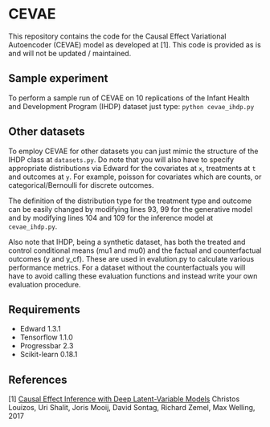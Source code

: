 # CEVAE
This repository contains the code for the  Causal Effect Variational 
Autoencoder (CEVAE) model as developed at [1]. This code is provided as is and will not be updated / maintained.

Sample experiment
---
To perform a sample run of CEVAE on 10 replications of the Infant Health
 and Development Program (IHDP) dataset just type:
`python cevae_ihdp.py`
 
Other datasets
---
To employ CEVAE for other datasets you can just mimic the structure of the 
IHDP class at `datasets.py`. Do note that you will also have to specify 
appropriate distributions via Edward for the covariates at `x`, treatments at `t` and outcomes at `y`. For example, poisson for covariates which are counts, or categorical/Bernoulli for discrete outcomes. 
 
The definition of the distribution type for the treatment type and outcome
can be easily changed by modifying lines 93, 99 for the generative model and 
 by modifying lines 104 and 109 for the inference model at `cevae_ihdp.py`.
 
Also note that IHDP, being a synthetic dataset, has both the treated and control conditional means (mu1 and mu0) and the factual and counterfactual outcomes (y and y_cf). These are used in evalution.py to calculate various performance metrics. For a dataset without the counterfactuals you will have to avoid calling these evaluation functions and instead write your own evaluation procedure.
 
 
Requirements
---
- Edward 1.3.1
- Tensorflow 1.1.0
- Progressbar 2.3
- Scikit-learn 0.18.1

References
---
[1] [Causal Effect Inference with Deep Latent-Variable Models](https://arxiv.org/abs/1705.08821)
Christos Louizos, Uri Shalit, Joris Mooij, David Sontag, Richard Zemel, Max Welling, 2017


